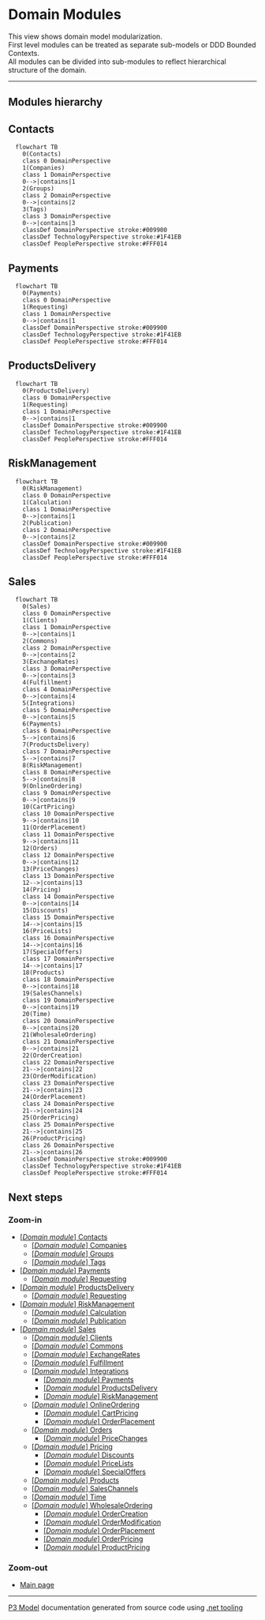 ﻿
# Domain Modules

This view shows domain model modularization.  
First level modules can be treated as separate sub-models or DDD Bounded Contexts.  
All modules can be divided into sub-modules to reflect hierarchical structure of the domain.  

---



## Modules hierarchy


## Contacts

```mermaid
  flowchart TB
    0(Contacts)
    class 0 DomainPerspective
    1(Companies)
    class 1 DomainPerspective
    0-->|contains|1
    2(Groups)
    class 2 DomainPerspective
    0-->|contains|2
    3(Tags)
    class 3 DomainPerspective
    0-->|contains|3
    classDef DomainPerspective stroke:#009900
    classDef TechnologyPerspective stroke:#1F41EB
    classDef PeoplePerspective stroke:#FFF014
```

## Payments

```mermaid
  flowchart TB
    0(Payments)
    class 0 DomainPerspective
    1(Requesting)
    class 1 DomainPerspective
    0-->|contains|1
    classDef DomainPerspective stroke:#009900
    classDef TechnologyPerspective stroke:#1F41EB
    classDef PeoplePerspective stroke:#FFF014
```

## ProductsDelivery

```mermaid
  flowchart TB
    0(ProductsDelivery)
    class 0 DomainPerspective
    1(Requesting)
    class 1 DomainPerspective
    0-->|contains|1
    classDef DomainPerspective stroke:#009900
    classDef TechnologyPerspective stroke:#1F41EB
    classDef PeoplePerspective stroke:#FFF014
```

## RiskManagement

```mermaid
  flowchart TB
    0(RiskManagement)
    class 0 DomainPerspective
    1(Calculation)
    class 1 DomainPerspective
    0-->|contains|1
    2(Publication)
    class 2 DomainPerspective
    0-->|contains|2
    classDef DomainPerspective stroke:#009900
    classDef TechnologyPerspective stroke:#1F41EB
    classDef PeoplePerspective stroke:#FFF014
```

## Sales

```mermaid
  flowchart TB
    0(Sales)
    class 0 DomainPerspective
    1(Clients)
    class 1 DomainPerspective
    0-->|contains|1
    2(Commons)
    class 2 DomainPerspective
    0-->|contains|2
    3(ExchangeRates)
    class 3 DomainPerspective
    0-->|contains|3
    4(Fulfillment)
    class 4 DomainPerspective
    0-->|contains|4
    5(Integrations)
    class 5 DomainPerspective
    0-->|contains|5
    6(Payments)
    class 6 DomainPerspective
    5-->|contains|6
    7(ProductsDelivery)
    class 7 DomainPerspective
    5-->|contains|7
    8(RiskManagement)
    class 8 DomainPerspective
    5-->|contains|8
    9(OnlineOrdering)
    class 9 DomainPerspective
    0-->|contains|9
    10(CartPricing)
    class 10 DomainPerspective
    9-->|contains|10
    11(OrderPlacement)
    class 11 DomainPerspective
    9-->|contains|11
    12(Orders)
    class 12 DomainPerspective
    0-->|contains|12
    13(PriceChanges)
    class 13 DomainPerspective
    12-->|contains|13
    14(Pricing)
    class 14 DomainPerspective
    0-->|contains|14
    15(Discounts)
    class 15 DomainPerspective
    14-->|contains|15
    16(PriceLists)
    class 16 DomainPerspective
    14-->|contains|16
    17(SpecialOffers)
    class 17 DomainPerspective
    14-->|contains|17
    18(Products)
    class 18 DomainPerspective
    0-->|contains|18
    19(SalesChannels)
    class 19 DomainPerspective
    0-->|contains|19
    20(Time)
    class 20 DomainPerspective
    0-->|contains|20
    21(WholesaleOrdering)
    class 21 DomainPerspective
    0-->|contains|21
    22(OrderCreation)
    class 22 DomainPerspective
    21-->|contains|22
    23(OrderModification)
    class 23 DomainPerspective
    21-->|contains|23
    24(OrderPlacement)
    class 24 DomainPerspective
    21-->|contains|24
    25(OrderPricing)
    class 25 DomainPerspective
    21-->|contains|25
    26(ProductPricing)
    class 26 DomainPerspective
    21-->|contains|26
    classDef DomainPerspective stroke:#009900
    classDef TechnologyPerspective stroke:#1F41EB
    classDef PeoplePerspective stroke:#FFF014
```

## Next steps


### Zoom-in

- [[*Domain module*] Contacts](Modules/Contacts/Contacts.md)
  - [[*Domain module*] Companies](Modules/Contacts/Companies/Companies.md)
  - [[*Domain module*] Groups](Modules/Contacts/Groups/Groups.md)
  - [[*Domain module*] Tags](Modules/Contacts/Tags/Tags.md)
- [[*Domain module*] Payments](Modules/Payments/Payments.md)
  - [[*Domain module*] Requesting](Modules/Payments/Requesting/Requesting.md)
- [[*Domain module*] ProductsDelivery](Modules/ProductsDelivery/ProductsDelivery.md)
  - [[*Domain module*] Requesting](Modules/ProductsDelivery/Requesting/Requesting.md)
- [[*Domain module*] RiskManagement](Modules/RiskManagement/RiskManagement.md)
  - [[*Domain module*] Calculation](Modules/RiskManagement/Calculation/Calculation.md)
  - [[*Domain module*] Publication](Modules/RiskManagement/Publication/Publication.md)
- [[*Domain module*] Sales](Modules/Sales/Sales.md)
  - [[*Domain module*] Clients](Modules/Sales/Clients/Clients.md)
  - [[*Domain module*] Commons](Modules/Sales/Commons/Commons.md)
  - [[*Domain module*] ExchangeRates](Modules/Sales/ExchangeRates/ExchangeRates.md)
  - [[*Domain module*] Fulfillment](Modules/Sales/Fulfillment/Fulfillment.md)
  - [[*Domain module*] Integrations](Modules/Sales/Integrations/Integrations.md)
    - [[*Domain module*] Payments](Modules/Sales/Integrations/Payments/Payments.md)
    - [[*Domain module*] ProductsDelivery](Modules/Sales/Integrations/ProductsDelivery/ProductsDelivery.md)
    - [[*Domain module*] RiskManagement](Modules/Sales/Integrations/RiskManagement/RiskManagement.md)
  - [[*Domain module*] OnlineOrdering](Modules/Sales/OnlineOrdering/OnlineOrdering.md)
    - [[*Domain module*] CartPricing](Modules/Sales/OnlineOrdering/CartPricing/CartPricing.md)
    - [[*Domain module*] OrderPlacement](Modules/Sales/OnlineOrdering/OrderPlacement/OrderPlacement.md)
  - [[*Domain module*] Orders](Modules/Sales/Orders/Orders.md)
    - [[*Domain module*] PriceChanges](Modules/Sales/Orders/PriceChanges/PriceChanges.md)
  - [[*Domain module*] Pricing](Modules/Sales/Pricing/Pricing.md)
    - [[*Domain module*] Discounts](Modules/Sales/Pricing/Discounts/Discounts.md)
    - [[*Domain module*] PriceLists](Modules/Sales/Pricing/PriceLists/PriceLists.md)
    - [[*Domain module*] SpecialOffers](Modules/Sales/Pricing/SpecialOffers/SpecialOffers.md)
  - [[*Domain module*] Products](Modules/Sales/Products/Products.md)
  - [[*Domain module*] SalesChannels](Modules/Sales/SalesChannels/SalesChannels.md)
  - [[*Domain module*] Time](Modules/Sales/Time/Time.md)
  - [[*Domain module*] WholesaleOrdering](Modules/Sales/WholesaleOrdering/WholesaleOrdering.md)
    - [[*Domain module*] OrderCreation](Modules/Sales/WholesaleOrdering/OrderCreation/OrderCreation.md)
    - [[*Domain module*] OrderModification](Modules/Sales/WholesaleOrdering/OrderModification/OrderModification.md)
    - [[*Domain module*] OrderPlacement](Modules/Sales/WholesaleOrdering/OrderPlacement/OrderPlacement.md)
    - [[*Domain module*] OrderPricing](Modules/Sales/WholesaleOrdering/OrderPricing/OrderPricing.md)
    - [[*Domain module*] ProductPricing](Modules/Sales/WholesaleOrdering/ProductPricing/ProductPricing.md)

### Zoom-out

- [Main page](README.md)

---

[P3 Model](https://github.com/P3-model/P3-model) documentation generated from source code using [.net tooling](https://github.com/P3-model/P3-model-dotnet)